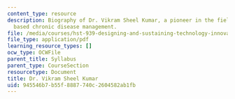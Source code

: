 ```yaml
---
content_type: resource
description: Biography of Dr. Vikram Sheel Kumar, a pioneer in the field of community
  based chronic disease management.
file: /media/courses/hst-939-designing-and-sustaining-technology-innovation-for-global-health-practice-spring-2008/945546b7b55f8887740c2604582ab1fb_vikram_bio.pdf
file_type: application/pdf
learning_resource_types: []
ocw_type: OCWFile
parent_title: Syllabus
parent_type: CourseSection
resourcetype: Document
title: Dr. Vikram Sheel Kumar
uid: 945546b7-b55f-8887-740c-2604582ab1fb
---
```

